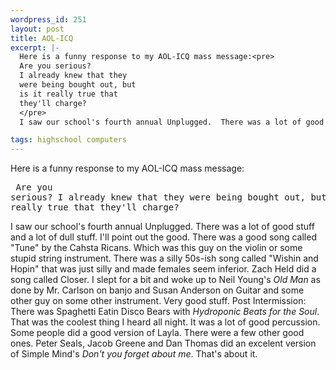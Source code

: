 ```yaml
--- 
wordpress_id: 251
layout: post
title: AOL-ICQ
excerpt: |-
  Here is a funny response to my AOL-ICQ mass message:<pre>
  Are you serious? 
  I already knew that they 
  were being bought out, but 
  is it really true that 
  they'll charge? 
  </pre>
  I saw our school's fourth annual Unplugged.  There was a lot of good stuff and a lot of dull stuff.  I'll point out the good.  There was a good song called "Tune" by the Cahsta Ricans.  Which was this guy on the violin or some stupid string instrument.  There was a silly 50s-ish song called "Wishin and Hopin" that was just silly and made females seem inferior.  Zach Held did a song called Closer.  I slept for a bit and woke up to Neil Young's <i>Old Man</i> as done by Mr. Carlson on banjo and Susan Anderson on Guitar and some other guy on some other instrument.  Very good stuff.  Post Intermission:  There was Spaghetti Eatin Disco Bears with <i>Hydroponic Beats for the Soul</i>.  That was the coolest thing I heard all night.  It was a lot of good percussion.  Some people did a good version of Layla.  There were a few other good ones.  Peter Seals, Jacob Greene and Dan Thomas did an excelent version of Simple Mind's <i>Don't you forget about me</i>.  That's about it.

tags: highschool computers
---
```


Here is a funny response to my AOL-ICQ mass message:<pre>
Are you serious? 
I already knew that they 
were being bought out, but 
is it really true that 
they'll charge? 
</pre>
I saw our school's fourth annual Unplugged.  There was a lot of good stuff and a lot of dull stuff.  I'll point out the good.  There was a good song called "Tune" by the Cahsta Ricans.  Which was this guy on the violin or some stupid string instrument.  There was a silly 50s-ish song called "Wishin and Hopin" that was just silly and made females seem inferior.  Zach Held did a song called Closer.  I slept for a bit and woke up to Neil Young's <i>Old Man</i> as done by Mr. Carlson on banjo and Susan Anderson on Guitar and some other guy on some other instrument.  Very good stuff.  Post Intermission:  There was Spaghetti Eatin Disco Bears with <i>Hydroponic Beats for the Soul</i>.  That was the coolest thing I heard all night.  It was a lot of good percussion.  Some people did a good version of Layla.  There were a few other good ones.  Peter Seals, Jacob Greene and Dan Thomas did an excelent version of Simple Mind's <i>Don't you forget about me</i>.  That's about it.
